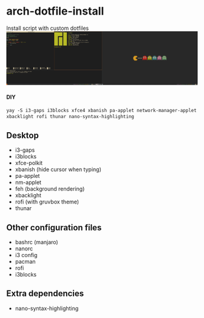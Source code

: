 # arch-dotfile-install
Install script with custom dotfiles
![Desktop](pvquhGF.png)

#### DIY
```
yay -S i3-gaps i3blocks xfce4 xbanish pa-applet network-manager-applet xbacklight rofi thunar nano-syntax-highlighting
```
## Desktop
- i3-gaps
- i3blocks
- xfce-polkit
- xbanish (hide cursor when typing)
- pa-applet
- nm-applet
- feh (background rendering)
- xbacklight
- rofi (with gruvbox theme)
- thunar

## Other configuration files
- bashrc (manjaro)
- nanorc
- i3 config
- pacman
- rofi
- i3blocks

## Extra dependencies
- nano-syntax-highlighting
